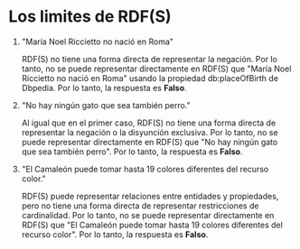 # Los limites de RDF(S)

1. "María Noel Riccietto no nació en Roma"

   RDF(S) no tiene una forma directa de representar la negación. Por lo tanto, no se puede representar directamente en RDF(S) que "María Noel Riccietto no nació en Roma" usando la propiedad db:placeOfBirth de Dbpedia. Por lo tanto, la respuesta es **Falso**.

2. "No hay ningún gato que sea también perro."

   Al igual que en el primer caso, RDF(S) no tiene una forma directa de representar la negación o la disyunción exclusiva. Por lo tanto, no se puede representar directamente en RDF(S) que "No hay ningún gato que sea también perro". Por lo tanto, la respuesta es **Falso**.

3. "El Camaleón puede tomar hasta 19 colores diferentes del recurso color."

   RDF(S) puede representar relaciones entre entidades y propiedades, pero no tiene una forma directa de representar restricciones de cardinalidad. Por lo tanto, no se puede representar directamente en RDF(S) que "El Camaleón puede tomar hasta 19 colores diferentes del recurso color". Por lo tanto, la respuesta es **Falso**.